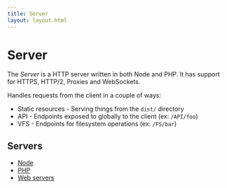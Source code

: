 ```yaml
---
title: Server
layout: layout.html
---
```


# Server

The *Server* is a HTTP server written in both Node and PHP. It has support for HTTPS, HTTP/2, Proxies and WebSockets.

Handles requests from the client in a couple of ways:

- Static resources - Serving things from the `dist/` directory
- API - Endpoints exposed to globally to the client (ex: `/API/foo`)
- VFS - Endpoints for filesystem operations (ex: `/FS/bar`)

## Servers

- [Node](/manual/server/node)
- [PHP](/manual/server/php)
- [Web servers](/manual/server/webserver)
